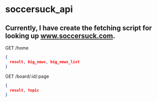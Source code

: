 # soccersuck_api

Currently, I have create the fetching script for looking up www.soccersuck.com.
----

GET /home 
``` json
{
  result, big_news, big_news_list
}
```

GET /board/:id/:page
``` json
{
  result, topic
}
```
